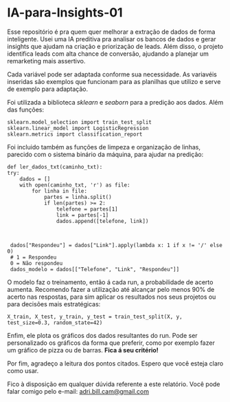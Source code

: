 # IA-para-Insights-01
Esse repositório é pra quem quer melhorar a extração de dados de forma inteligente. Usei uma IA preditiva pra analisar os bancos de dados e gerar insights que ajudam na criação e priorização de leads.  Além disso, o projeto identifica leads com alta chance de conversão, ajudando a planejar um remarketing mais assertivo. 

Cada variável pode ser adaptada conforme sua necessidade. As variavéis inseridas são exemplos que funcionam para as planilhas que utilizo e serve de exemplo para adaptação.

Foi utilizada a biblioteca *sklearn* e *seaborn* para a predição aos dados. 
Além das funções: 

    sklearn.model_selection import train_test_split
    sklearn.linear_model import LogisticRegression
    sklearn.metrics import classification_report
    
Foi incluido também as funções de limpeza e organização de linhas, parecido com o sistema binário da máquina, para ajudar na predição:

    def ler_dados_txt(caminho_txt):
    try:
        dados = []
        with open(caminho_txt, 'r') as file:
            for linha in file:
                partes = linha.split()  
                if len(partes) >= 2:  
                    telefone = partes[1]  
                    link = partes[-1]     
                    dados.append([telefone, link])



     dados["Respondeu"] = dados["Link"].apply(lambda x: 1 if x != '/' else 0)  
     # 1 = Respondeu
     0 = Não respondeu
     dados_modelo = dados[["Telefone", "Link", "Respondeu"]]

O modelo faz o treinamento, então á cada run, a probabilidade de acerto aumenta. Recomendo fazer a utilização até alcançar pelo menos 90% de acerto nas respostas, para sim aplicar os resultados nos seus projetos ou para decisões mais estratégicas:

    X_train, X_test, y_train, y_test = train_test_split(X, y, test_size=0.3, random_state=42)


Enfim, ele plota os gráficos dos dados resultantes do run. 
Pode ser personalizado os gráficos da forma que preferir, como por exemplo fazer um gráfico de pizza ou de barras. 
**Fica á seu critério!**

Por fim, agradeço a leitura dos pontos citados. Espero que você esteja claro como usar.

Fico à disposição em qualquer dúvida referente a este relatório. Você pode falar comigo pelo e-mail: adri.bill.cam@gmail.com

